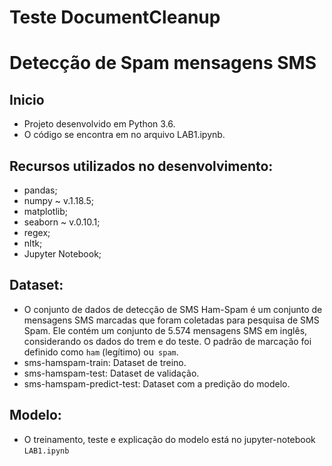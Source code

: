 # Teste DocumentCleanup 
# Detecção de Spam mensagens SMS 

## Inicio
 - Projeto desenvolvido em Python 3.6.
 - O código se encontra em no arquivo LAB1.ipynb.

## Recursos utilizados no desenvolvimento:
- pandas;
- numpy ~ v.1.18.5;
- matplotlib;
- seaborn ~ v.0.10.1;
- regex;
- nltk;
- Jupyter Notebook;

## Dataset:
- O conjunto de dados de detecção de SMS Ham-Spam é um conjunto de mensagens SMS marcadas que foram coletadas para pesquisa de SMS Spam. Ele contém um conjunto de 5.574 mensagens SMS em inglês, considerando os dados do trem e do teste. O padrão de marcação foi definido como `ham` (legítimo) ou` spam`.
- sms-hamspam-train: Dataset de treino.
- sms-hamspam-test: Dataset de validação.
- sms-hamspam-predict-test: Dataset com a predição do modelo. 

## Modelo:

- O treinamento, teste e explicação do modelo está no jupyter-notebook `LAB1.ipynb`
